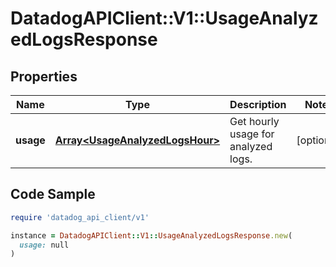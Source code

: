 # DatadogAPIClient::V1::UsageAnalyzedLogsResponse

## Properties

| Name | Type | Description | Notes |
| ---- | ---- | ----------- | ----- |
| **usage** | [**Array&lt;UsageAnalyzedLogsHour&gt;**](UsageAnalyzedLogsHour.md) | Get hourly usage for analyzed logs. | [optional] |

## Code Sample

```ruby
require 'datadog_api_client/v1'

instance = DatadogAPIClient::V1::UsageAnalyzedLogsResponse.new(
  usage: null
)
```

